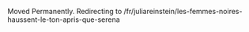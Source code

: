 Moved Permanently. Redirecting to
/fr/juliareinstein/les-femmes-noires-haussent-le-ton-apris-que-serena
